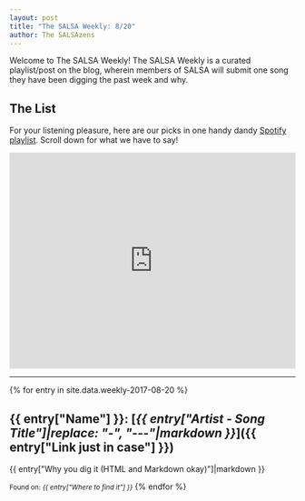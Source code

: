 ```yaml
---
layout: post
title: "The SALSA Weekly: 8/20"
author: The SALSAzens
---
```


Welcome to The SALSA Weekly! The SALSA Weekly is a curated playlist/post on the blog, wherein members of SALSA will submit one song they have been digging the past week and why.

<style>
iframe { margin: 0 auto; display: block; width: 100%; }
</style>

## The List

For your listening pleasure, here are our picks in one handy dandy [Spotify playlist](https://open.spotify.com/user/lunostophiles/playlist/5HMqWVr0ehztS4VCtuxt06). Scroll down for what we have to say!

<iframe src="https://open.spotify.com/embed/user/lunostophiles/playlist/5HMqWVr0ehztS4VCtuxt06" width="300" height="380" frameborder="0" allowtransparency="true"></iframe>

-----

{% for entry in site.data.weekly-2017-08-20 %}
## {{ entry["Name"] }}: [*{{ entry["Artist - Song Title"]|replace: "-", "---"|markdown }}*]({{ entry["Link just in case"] }})

{{ entry["Why you dig it (HTML and Markdown okay)"]|markdown }}

<small>Found on: <em>{{ entry["Where to find it"] }}</em></small>
{% endfor %}
